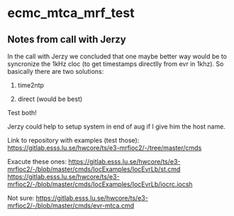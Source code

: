 # ecmc_mtca_mrf_test

## Notes from call with Jerzy
In the call with Jerzy we concluded that one maybe better way would be to syncronize the 1kHz cloc (to get timestamps directlly from evr in 1khz).
So basically there are two solutions:

1. time2ntp 

2. direct (would be best)

Test both!

Jerzy could help to setup system in end of aug if I give him the host name.

Link to repository with examples (test those):
https://gitlab.esss.lu.se/hwcore/ts/e3-mrfioc2/-/tree/master/cmds

Exacute these ones:
https://gitlab.esss.lu.se/hwcore/ts/e3-mrfioc2/-/blob/master/cmds/IocExamples/IocEvrLb/st.cmd
https://gitlab.esss.lu.se/hwcore/ts/e3-mrfioc2/-/blob/master/cmds/IocExamples/IocEvrLb/iocrc.iocsh

Not sure:
https://gitlab.esss.lu.se/hwcore/ts/e3-mrfioc2/-/blob/master/cmds/evr-mtca.cmd

